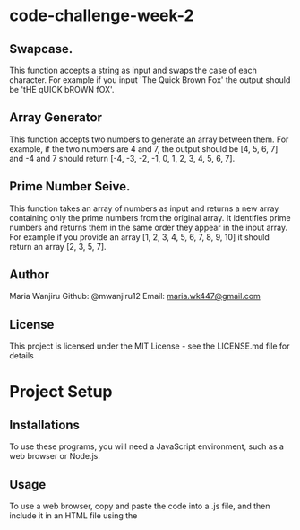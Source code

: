 # code-challenge-week-2
 
 ## Swapcase.
This function accepts a string as input and swaps the case of each character. 
For example if you input 'The Quick Brown Fox' the output should be 'tHE qUICK bROWN fOX'.

## Array Generator
This function accepts two numbers to generate an array between them. 
For example, if the two numbers are 4 and 7, the output should be [4, 5, 6, 7] and -4 and 7 should return [-4, -3, -2, -1, 0, 1, 2, 3, 4, 5, 6, 7].

## Prime Number Seive.
This function takes an array of numbers as input and returns a new array containing only the prime numbers from the original array. It identifies prime numbers and returns them in the same order they appear in the input array.
For example if you provide an array [1, 2, 3, 4, 5, 6, 7, 8, 9, 10] it should return an array [2, 3, 5, 7].

 ## Author
Maria Wanjiru
Github: @mwanjiru12
Email: maria.wk447@gmail.com

## License
This project is licensed under the MIT License - see the LICENSE.md file for details

# Project Setup

## Installations
To use these programs, you will need a JavaScript environment, such as a web browser or Node.js.

## Usage
To use a web browser, copy and paste the code into a .js file, and then include it in an HTML file using the <script> tag.
To use Node.js, install the Node.js runtime and ensure that you have Node.js version 10 or higher. Then, create a new directory and run npm init -y to create a new package.json file. Next, save the code to a .js file in the same directory, and run node <file>.js to execute the code.
